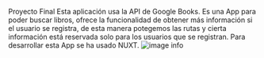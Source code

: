 Proyecto Final
Esta aplicación usa la API de Google Books. 
Es una App para poder buscar libros, ofrece la funcionalidad de obtener más información si el usuario se registra, de esta manera potegemos las rutas y cierta información está reservada solo para los usuarios que se registran.
Para desarrollar esta App se ha usado NUXT. 
![image info](https://github.com/Jeniffer-B/ebook-reader/commit/ee28eb85a2ca04e06570e5d8942c7c6a9d7ea54e#diff-c4c5b385d6338637a8cd8a81a3805427b2b52bcbc010f54acd7ae9153b19df3f)
